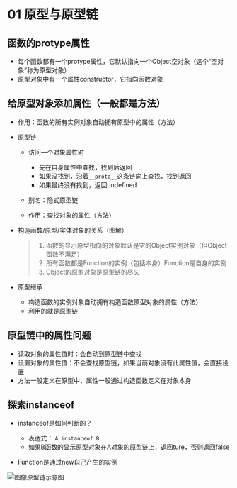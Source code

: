 # 01 原型与原型链

## 函数的protype属性

* 每个函数都有一个protype属性，它默认指向一个Object空对象（这个“空对象”称为原型对象）
* 原型对象中有一个属性constructor，它指向函数对象

## 给原型对象添加属性（一般都是方法）

* 作用：函数的所有实例对象自动拥有原型中的属性（方法）

* 原型链

  * 访问一个对象属性时
    * 先在自身属性中查找，找到后返回
    * 如果没找到，沿着`__proto__`这条链向上查找，找到返回
    * 如果最终没有找到，返回undefined

  * 别名：隐式原型链
  * 作用：查找对象的属性（方法）

* 构造函数/原型/实体对象的关系（图解）

  > 1. 函数的显示原型指向的对象默认是空的Object实例对象（但Object函数不满足）
  > 2. 所有函数都是Function的实例（包括本身）Function是自身的实例
  > 3. Object的原型对象是原型链的尽头

* 原型继承

  * 构造函数的实例对象自动拥有构造函数原型对象的属性（方法）
  * 利用的就是原型链

## 原型链中的属性问题

* 读取对象的属性值时：会自动到原型链中查找
* 设置对象的属性值：不会查找原型链，如果当前对象没有此属性值，会直接设置
* 方法一般定义在原型中，属性一般通过构造函数定义在对象本身

## 探索instanceof

* instanceof是如何判断的？
  * 表达式： `A instanceof B`
  * 如果B函数的显示原型对象在A对象的原型链上，返回ture，否则返回false

* Function是通过new自己产生的实例

![图像原型链示意图](D:\笔记暂存\NotesTemp\JS高级\02函数高级\对象原型链图示.png)

